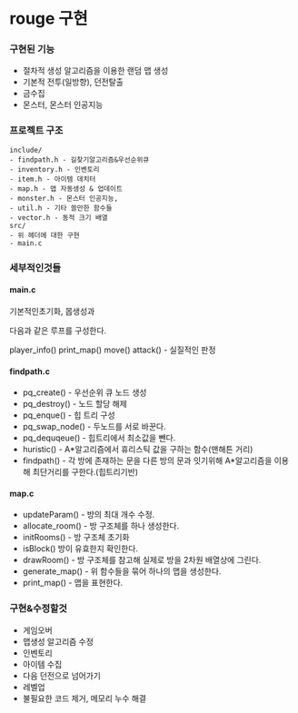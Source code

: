 # rouge 구현

### 구현된 기능
- 절차적 생성 알고리즘을 이용한 랜덤 맵 생성
- 기본적 전투(일방향), 던전탈출
- 금수집
- 몬스터, 몬스터 인공지능

### 프로젝트 구조
```
include/
- findpath.h - 길찾기알고리즘&우선순위큐
- inventory.h - 인벤토리
- item.h - 아이템 데치터
- map.h - 맵 자동생성 & 업데이트
- monster.h - 몬스터 인공지능,
- util.h - 기타 쓸만한 함수들
- vector.h - 동적 크기 배열
src/
- 위 헤더에 대한 구현
- main.c
```

### 세부적인것들

#### main.c

기본적인초기화, 몹생성과

다음과 같은 루프를 구성한다.

player_info()
print_map()
move()
attack() - 실질적인 판정

#### findpath.c

- pq_create() - 우선순위 큐 노드 생성
- pq_destroy() - 노드 할당 해제
- pq_enque() - 힙 트리 구성
- pq_swap_node() - 두노드를 서로 바꾼다.
- pq_dequqeue() -  힙트리에서 최소값을 뺀다.
- huristic() - A*알고리즘에서 휴리스틱 값을 구하는 함수(맨해튼 거리)
- findpath() - 각 방에 존재하는 문을 다른 방의 문과 잇기위해 A*알고리즘을 이용해 최단거리를 구한다.(힙트리기반)

#### map.c
- updateParam() - 방의 최대 개수 수정.
- allocate_room() - 방 구조체를 하나 생성한다.
- initRooms() - 방 구조체 초기화
- isBlock() 방이 유효한지 확인한다.
- drawRoom() - 방 구조체를 참고해 실제로 방을 2차원 배열상에 그린다.
- generate_map() -  위 함수들을 묶어 하나의 맵을 생성한다.
- print_map() - 맵을 표현한다.
### 구현&수정할것
- 게임오버
- 맵생성 알고리즘 수정
- 인벤토리
- 아이템 수집
- 다음 던전으로 넘어가기
- 레벨업
- 불필요한 코드 제거, 메모리 누수 해결
